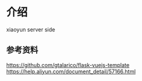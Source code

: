 # 介绍
xiaoyun server side


## 参考资料
https://github.com/gtalarico/flask-vuejs-template
https://help.aliyun.com/document_detail/57166.html
